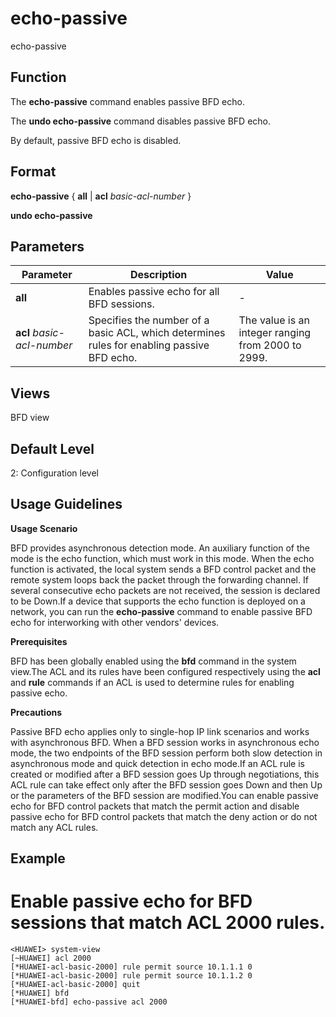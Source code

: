 echo-passive
============

echo-passive

Function
--------



The **echo-passive** command enables passive BFD echo.

The **undo echo-passive** command disables passive BFD echo.



By default, passive BFD echo is disabled.


Format
------

**echo-passive** { **all** | **acl** *basic-acl-number* }

**undo echo-passive**


Parameters
----------

| Parameter | Description | Value |
| --- | --- | --- |
| **all** | Enables passive echo for all BFD sessions. | - |
| **acl** *basic-acl-number* | Specifies the number of a basic ACL, which determines rules for enabling passive BFD echo. | The value is an integer ranging from 2000 to 2999. |



Views
-----

BFD view


Default Level
-------------

2: Configuration level


Usage Guidelines
----------------

**Usage Scenario**



BFD provides asynchronous detection mode. An auxiliary function of the mode is the echo function, which must work in this mode. When the echo function is activated, the local system sends a BFD control packet and the remote system loops back the packet through the forwarding channel. If several consecutive echo packets are not received, the session is declared to be Down.If a device that supports the echo function is deployed on a network, you can run the **echo-passive** command to enable passive BFD echo for interworking with other vendors' devices.



**Prerequisites**

BFD has been globally enabled using the **bfd** command in the system view.The ACL and its rules have been configured respectively using the **acl** and **rule** commands if an ACL is used to determine rules for enabling passive echo.

**Precautions**

Passive BFD echo applies only to single-hop IP link scenarios and works with asynchronous BFD. When a BFD session works in asynchronous echo mode, the two endpoints of the BFD session perform both slow detection in asynchronous mode and quick detection in echo mode.If an ACL rule is created or modified after a BFD session goes Up through negotiations, this ACL rule can take effect only after the BFD session goes Down and then Up or the parameters of the BFD session are modified.You can enable passive echo for BFD control packets that match the permit action and disable passive echo for BFD control packets that match the deny action or do not match any ACL rules.


Example
-------

# Enable passive echo for BFD sessions that match ACL 2000 rules.
```
<HUAWEI> system-view
[~HUAWEI] acl 2000
[*HUAWEI-acl-basic-2000] rule permit source 10.1.1.1 0
[*HUAWEI-acl-basic-2000] rule permit source 10.1.1.2 0
[*HUAWEI-acl-basic-2000] quit
[*HUAWEI] bfd
[*HUAWEI-bfd] echo-passive acl 2000

```